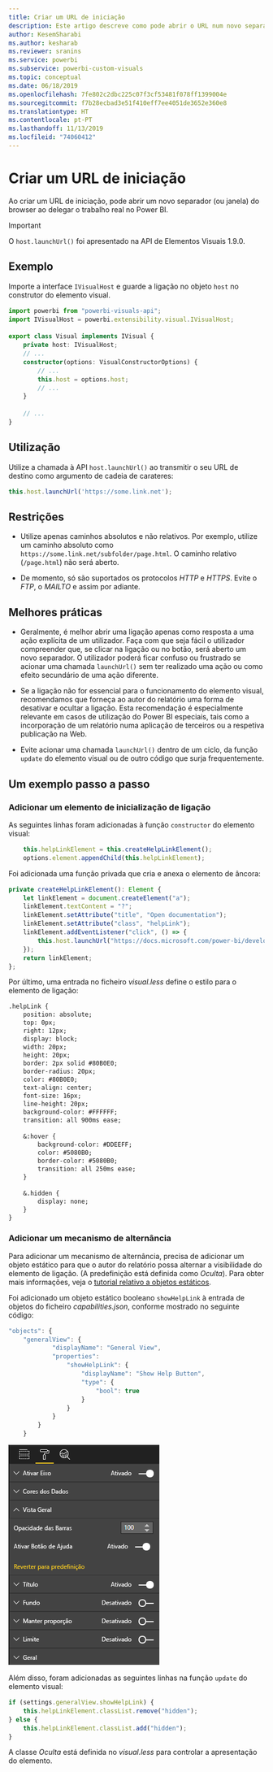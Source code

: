 ```yaml
---
title: Criar um URL de iniciação
description: Este artigo descreve como pode abrir o URL num novo separador ao utilizar os Elementos Visuais do Power BI.
author: KesemSharabi
ms.author: kesharab
ms.reviewer: sranins
ms.service: powerbi
ms.subservice: powerbi-custom-visuals
ms.topic: conceptual
ms.date: 06/18/2019
ms.openlocfilehash: 7fe802c2dbc225c07f3cf53481f078ff1399004e
ms.sourcegitcommit: f7b28ecbad3e51f410eff7ee4051de3652e360e8
ms.translationtype: HT
ms.contentlocale: pt-PT
ms.lasthandoff: 11/13/2019
ms.locfileid: "74060412"
---
```

# <a name="create-a-launch-url"></a>Criar um URL de iniciação

Ao criar um URL de iniciação, pode abrir um novo separador (ou janela) do browser ao delegar o trabalho real no Power BI.

> [!IMPORTANT]
> O `host.launchUrl()` foi apresentado na API de Elementos Visuais 1.9.0.

## <a name="sample"></a>Exemplo

Importe a interface `IVisualHost` e guarde a ligação no objeto `host` no construtor do elemento visual.

```typescript
import powerbi from "powerbi-visuals-api";
import IVisualHost = powerbi.extensibility.visual.IVisualHost;

export class Visual implements IVisual {
    private host: IVisualHost;
    // ...
    constructor(options: VisualConstructorOptions) {
        // ...
        this.host = options.host;
        // ...
    }

    // ...
}
```

## <a name="usage"></a>Utilização

Utilize a chamada à API `host.launchUrl()` ao transmitir o seu URL de destino como argumento de cadeia de carateres:

```typescript
this.host.launchUrl('https://some.link.net');
```

## <a name="restrictions"></a>Restrições

* Utilize apenas caminhos absolutos e não relativos. Por exemplo, utilize um caminho absoluto como `https://some.link.net/subfolder/page.html`. O caminho relativo (`/page.html`) não será aberto.

* De momento, só são suportados os protocolos *HTTP* e *HTTPS*. Evite o *FTP*, o *MAILTO* e assim por adiante.

## <a name="best-practices"></a>Melhores práticas

* Geralmente, é melhor abrir uma ligação apenas como resposta a uma ação explícita de um utilizador. Faça com que seja fácil o utilizador compreender que, se clicar na ligação ou no botão, será aberto um novo separador. O utilizador poderá ficar confuso ou frustrado se acionar uma chamada `launchUrl()` sem ter realizado uma ação ou como efeito secundário de uma ação diferente.

* Se a ligação não for essencial para o funcionamento do elemento visual, recomendamos que forneça ao autor do relatório uma forma de desativar e ocultar a ligação. Esta recomendação é especialmente relevante em casos de utilização do Power BI especiais, tais como a incorporação de um relatório numa aplicação de terceiros ou a respetiva publicação na Web.

* Evite acionar uma chamada `launchUrl()` dentro de um ciclo, da função `update` do elemento visual ou de outro código que surja frequentemente.

## <a name="a-step-by-step-example"></a>Um exemplo passo a passo

### <a name="add-a-link-launching-element"></a>Adicionar um elemento de inicialização de ligação

As seguintes linhas foram adicionadas à função `constructor` do elemento visual:

```typescript
    this.helpLinkElement = this.createHelpLinkElement();
    options.element.appendChild(this.helpLinkElement);
```

Foi adicionada uma função privada que cria e anexa o elemento de âncora:

```typescript
private createHelpLinkElement(): Element {
    let linkElement = document.createElement("a");
    linkElement.textContent = "?";
    linkElement.setAttribute("title", "Open documentation");
    linkElement.setAttribute("class", "helpLink");
    linkElement.addEventListener("click", () => {
        this.host.launchUrl("https://docs.microsoft.com/power-bi/developer/visuals/custom-visual-develop-tutorial");
    });
    return linkElement;
};
```

Por último, uma entrada no ficheiro *visual.less* define o estilo para o elemento de ligação:

```less
.helpLink {
    position: absolute;
    top: 0px;
    right: 12px;
    display: block;
    width: 20px;
    height: 20px;
    border: 2px solid #80B0E0;
    border-radius: 20px;
    color: #80B0E0;
    text-align: center;
    font-size: 16px;
    line-height: 20px;
    background-color: #FFFFFF;
    transition: all 900ms ease;

    &:hover {
        background-color: #DDEEFF;
        color: #5080B0;
        border-color: #5080B0;
        transition: all 250ms ease;
    }

    &.hidden {
        display: none;
    }
}
```

### <a name="add-a-toggling-mechanism"></a>Adicionar um mecanismo de alternância

Para adicionar um mecanismo de alternância, precisa de adicionar um objeto estático para que o autor do relatório possa alternar a visibilidade do elemento de ligação. (A predefinição está definida como *Oculta*). Para obter mais informações, veja o [tutorial relativo a objetos estáticos](https://microsoft.github.io/PowerBI-visuals/docs/concepts/objects-and-properties).

Foi adicionado um objeto estático booleano `showHelpLink` à entrada de objetos do ficheiro *capabilities.json*, conforme mostrado no seguinte código:

```typescript
"objects": {
    "generalView": {
            "displayName": "General View",
            "properties":
                "showHelpLink": {
                    "displayName": "Show Help Button",
                    "type": {
                        "bool": true
                    }
                }
            }
        }
    }
```

![Iniciar o botão de ativar/desativar o URL](./media/launchurl-toggle.png)

Além disso, foram adicionadas as seguintes linhas na função `update` do elemento visual:

```typescript
if (settings.generalView.showHelpLink) {
    this.helpLinkElement.classList.remove("hidden");
} else {
    this.helpLinkElement.classList.add("hidden");
}
```

A classe *Oculta* está definida no *visual.less* para controlar a apresentação do elemento.